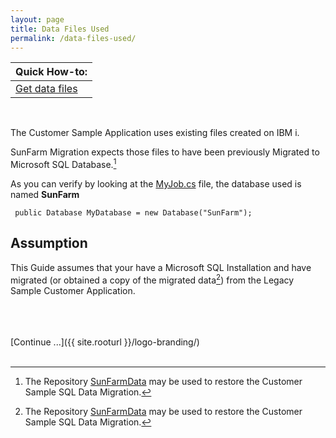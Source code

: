 ```yaml
---
layout: page
title: Data Files Used
permalink: /data-files-used/
---
```


| Quick How-to: 
|:-------------
| [Get data files](https://github.com/ASNA/SunFarmData)

<br>

The Customer Sample Application uses existing files created on IBM i.

SunFarm Migration expects those files to have been previously Migrated to Microsoft SQL Database.[^1]

As you can verify by looking at the [MyJob.cs](https://github.com/ASNA/SunFarm/blob/master/CustomerAppLogic/MyJob.cs) file, the database used is named **SunFarm**


~~~   
 public Database MyDatabase = new Database("SunFarm");
~~~

## Assumption
This Guide assumes that your have a Microsoft SQL Installation and have migrated (or obtained a copy of the migrated data[^1]) from the Legacy Sample Customer Application.

<br>
<br>
<br>
[Continue ...]({{ site.rooturl }}/logo-branding/)

<br>
<br>

[^1]: The Repository [SunFarmData](https://github.com/ASNA/SunFarmData) may be used to restore the Customer Sample SQL Data Migration.